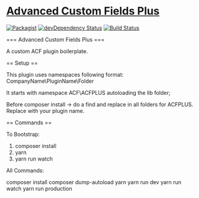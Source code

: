 # [Advanced Custom Fields Plus](https://acf.plus)
[![Packagist](https://img.shields.io/packagist/vpre/acf-plus/advanced-custom-fields-plus.svg?style=flat-square)](https://packagist.org/packages/acf-plus/advanced-custom-fields-plus)
[![devDependency Status](https://img.shields.io/david/dev/acf-plus/advanced-custom-fields-plus.svg?style=flat-square)](https://david-dm.org/acf-plus/advanced-custom-fields-plus#info=devDependencies)
[![Build Status](https://img.shields.io/travis/acf-plus/advanced-custom-fields-plus.svg?style=flat-square)](https://travis-ci.org/acf-plus/advanced-custom-fields-plus)

=== Advanced Custom Fields Plus ===

A custom ACF plugin boilerplate.

== Setup ==

This plugin uses namespaces following format:
CompanyName\PluginName\Folder 

It starts with namespace ACF\ACFPLUS autoloading the lib folder;

Before composer install -> do a find and replace in all folders for ACFPLUS.  Replace with your plugin name.

== Commands ==

To Bootstrap:

1. composer install
2. yarn
3. yarn run watch


All Commands:

composer install
composer dump-autoload
yarn
yarn run dev
yarn run watch
yarn run production
